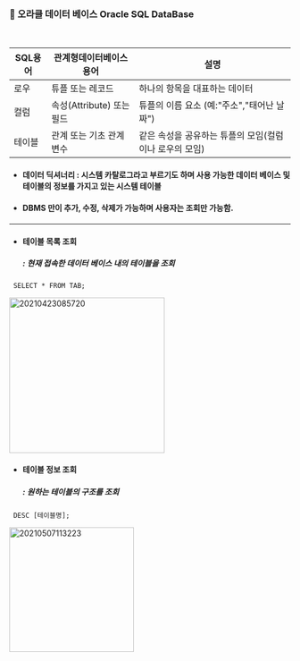 ###  :pushpin: 오라클 데이터 베이스 Oracle SQL DataBase

<br>

SQL용어 | 관계형데이터베이스용어 | 설명 
 -- | -- | --
 로우 | 튜플 또는 레코드 | 하나의 항목을 대표하는 데이터
 컬럼 | 속성(Attribute) 또는 필드 | 튜플의 이름 요소 (예:"주소","태어난 날짜")
 테이블 |관계 또는 기초 관계 변수 | 같은 속성을 공유하는 튜플의 모임(컬럼이나 로우의 모임)
* #### 데이터 딕셔너리 : 시스템 카탈로그라고 부르기도 하며 사용 가능한 데이터 베이스 및 테이블의 정보를 가지고 있는 시스템 테이블
* #### DBMS 만이 추가, 수정, 삭제가 가능하며 사용자는 조회만 가능함.

-----------

* #### 테이블 목록 조회 
  #####  : 현재 접속한 데이터 베이스 내의 테이블을 조회
```
 SELECT * FROM TAB;
```
<img width="278" alt="20210423085720" src="https://user-images.githubusercontent.com/74708028/117389835-fab9d480-af27-11eb-81e7-30187f89ee24.png">

<br>

* #### 테이블 정보 조회 
  #####  : 원하는 테이블의 구조를 조회
```
 DESC [테이블명];
```
<img width="223" alt="20210507113223" src="https://user-images.githubusercontent.com/74708028/117389841-fdb4c500-af27-11eb-9df1-bb13345bf66c.png">
